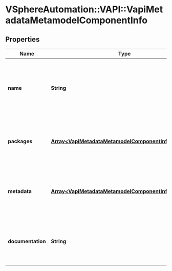 # VSphereAutomation::VAPI::VapiMetadataMetamodelComponentInfo

## Properties
Name | Type | Description | Notes
------------ | ------------- | ------------- | -------------
**name** | **String** | Dot separated name of the component element. The segments in the name reflect the organization of the APIs. The format of each segment is lower case with underscores. Each underscore represents a word boundary. If there are acronyms in the word, the capitalization is preserved. This format makes it easy to translate the segment into a different naming convention. | 
**packages** | [**Array&lt;VapiMetadataMetamodelComponentInfoPackages&gt;**](VapiMetadataMetamodelComponentInfoPackages.md) | Metamodel metadata information of all the package elements contained in the component element. The key in the {@term map} is the identifier of the package element and the value in the {@term map} is the metamodel information of the package element. | 
**metadata** | [**Array&lt;VapiMetadataMetamodelComponentInfoMetadata&gt;**](VapiMetadataMetamodelComponentInfoMetadata.md) | Generic metadata for the component element. The key in the {@term map} is the name of the metadata element and the value is the data associated with that metadata element. &lt;p&gt; The {@link vapi.metadata.metamodel.MetadataIdentifier} contains possible string values for keys in the {@term map}. | 
**documentation** | **String** | English language documentation for a component. It can contain HTML markup and documentation tags (similar to Javadoc tags). The first sentence of the package documentation is a complete sentence that identifies the component by name and summarizes the purpose of the component. | 


